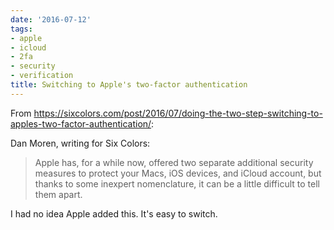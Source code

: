 ```yaml
---
date: '2016-07-12'
tags:
- apple
- icloud
- 2fa
- security
- verification
title: Switching to Apple's two-factor authentication
---
```


From https://sixcolors.com/post/2016/07/doing-the-two-step-switching-to-apples-two-factor-authentication/:

Dan Moren, writing for Six Colors:

>Apple has, for a while now, offered two separate additional security measures to protect your Macs, iOS devices, and iCloud account, but thanks to some inexpert nomenclature, it can be a little difficult to tell them apart.

I had no idea Apple added this. It's easy to switch.
